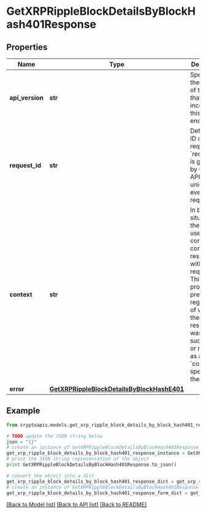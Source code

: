 # GetXRPRippleBlockDetailsByBlockHash401Response


## Properties
Name | Type | Description | Notes
------------ | ------------- | ------------- | -------------
**api_version** | **str** | Specifies the version of the API that incorporates this endpoint. | 
**request_id** | **str** | Defines the ID of the request. The &#x60;requestId&#x60; is generated by Crypto APIs and it&#39;s unique for every request. | 
**context** | **str** | In batch situations the user can use the context to correlate responses with requests. This property is present regardless of whether the response was successful or returned as an error. &#x60;context&#x60; is specified by the user. | [optional] 
**error** | [**GetXRPRippleBlockDetailsByBlockHashE401**](GetXRPRippleBlockDetailsByBlockHashE401.md) |  | 

## Example

```python
from cryptoapis.models.get_xrp_ripple_block_details_by_block_hash401_response import GetXRPRippleBlockDetailsByBlockHash401Response

# TODO update the JSON string below
json = "{}"
# create an instance of GetXRPRippleBlockDetailsByBlockHash401Response from a JSON string
get_xrp_ripple_block_details_by_block_hash401_response_instance = GetXRPRippleBlockDetailsByBlockHash401Response.from_json(json)
# print the JSON string representation of the object
print GetXRPRippleBlockDetailsByBlockHash401Response.to_json()

# convert the object into a dict
get_xrp_ripple_block_details_by_block_hash401_response_dict = get_xrp_ripple_block_details_by_block_hash401_response_instance.to_dict()
# create an instance of GetXRPRippleBlockDetailsByBlockHash401Response from a dict
get_xrp_ripple_block_details_by_block_hash401_response_form_dict = get_xrp_ripple_block_details_by_block_hash401_response.from_dict(get_xrp_ripple_block_details_by_block_hash401_response_dict)
```
[[Back to Model list]](../README.md#documentation-for-models) [[Back to API list]](../README.md#documentation-for-api-endpoints) [[Back to README]](../README.md)


